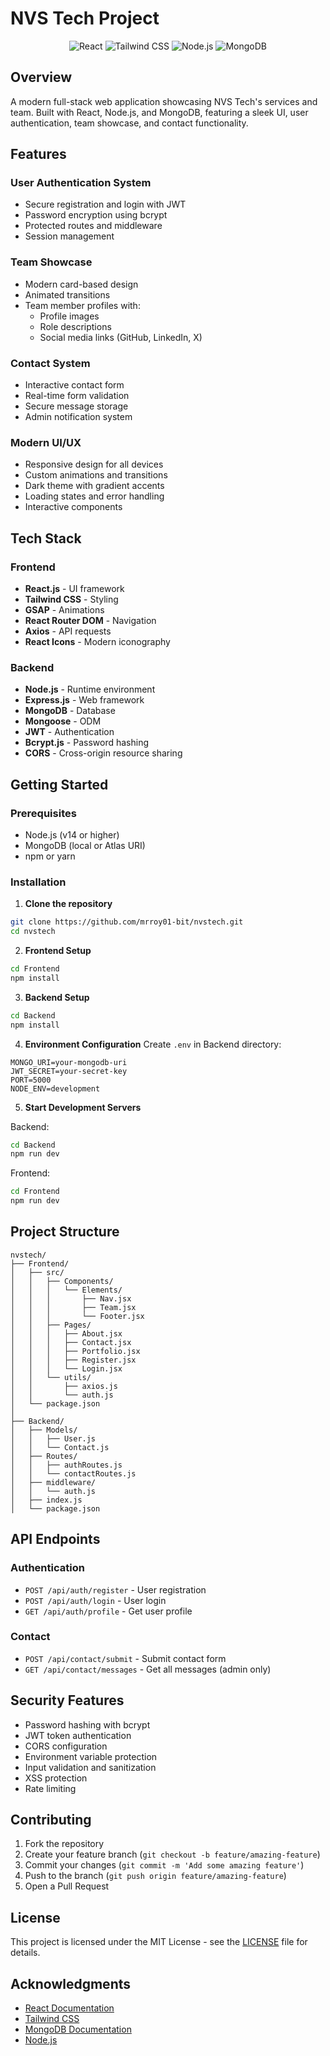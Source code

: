 # NVS Tech Project

<div align="center">
  <img src="https://img.shields.io/badge/React-20232A?style=for-the-badge&logo=react&logoColor=61DAFB" alt="React" />
  <img src="https://img.shields.io/badge/Tailwind_CSS-38B2AC?style=for-the-badge&logo=tailwind-css&logoColor=white" alt="Tailwind CSS" />
  <img src="https://img.shields.io/badge/Node.js-43853D?style=for-the-badge&logo=node.js&logoColor=white" alt="Node.js" />
  <img src="https://img.shields.io/badge/MongoDB-4EA94B?style=for-the-badge&logo=mongodb&logoColor=white" alt="MongoDB" />
</div>

## Overview
A modern full-stack web application showcasing NVS Tech's services and team. Built with React, Node.js, and MongoDB, featuring a sleek UI, user authentication, team showcase, and contact functionality.

## Features

### User Authentication System
- Secure registration and login with JWT
- Password encryption using bcrypt
- Protected routes and middleware
- Session management

### Team Showcase
- Modern card-based design
- Animated transitions
- Team member profiles with:
  - Profile images
  - Role descriptions
  - Social media links (GitHub, LinkedIn, X)

### Contact System
- Interactive contact form
- Real-time form validation
- Secure message storage
- Admin notification system

### Modern UI/UX
- Responsive design for all devices
- Custom animations and transitions
- Dark theme with gradient accents
- Loading states and error handling
- Interactive components

## Tech Stack

### Frontend
- **React.js** - UI framework
- **Tailwind CSS** - Styling
- **GSAP** - Animations
- **React Router DOM** - Navigation
- **Axios** - API requests
- **React Icons** - Modern iconography

### Backend
- **Node.js** - Runtime environment
- **Express.js** - Web framework
- **MongoDB** - Database
- **Mongoose** - ODM
- **JWT** - Authentication
- **Bcrypt.js** - Password hashing
- **CORS** - Cross-origin resource sharing

## Getting Started

### Prerequisites
- Node.js (v14 or higher)
- MongoDB (local or Atlas URI)
- npm or yarn

### Installation

1. **Clone the repository**
```bash
git clone https://github.com/mrroy01-bit/nvstech.git
cd nvstech
```

2. **Frontend Setup**
```bash
cd Frontend
npm install
```

3. **Backend Setup**
```bash
cd Backend
npm install
```

4. **Environment Configuration**
Create `.env` in Backend directory:
```env
MONGO_URI=your-mongodb-uri
JWT_SECRET=your-secret-key
PORT=5000
NODE_ENV=development
```

5. **Start Development Servers**

Backend:
```bash
cd Backend
npm run dev
```

Frontend:
```bash
cd Frontend
npm run dev
```

## Project Structure
```
nvstech/
├── Frontend/
│   ├── src/
│   │   ├── Components/
│   │   │   └── Elements/
│   │   │       ├── Nav.jsx
│   │   │       ├── Team.jsx
│   │   │       └── Footer.jsx
│   │   ├── Pages/
│   │   │   ├── About.jsx
│   │   │   ├── Contact.jsx
│   │   │   ├── Portfolio.jsx
│   │   │   ├── Register.jsx
│   │   │   └── Login.jsx
│   │   └── utils/
│   │       ├── axios.js
│   │       └── auth.js
│   └── package.json
│
├── Backend/
│   ├── Models/
│   │   ├── User.js
│   │   └── Contact.js
│   ├── Routes/
│   │   ├── authRoutes.js
│   │   └── contactRoutes.js
│   ├── middleware/
│   │   └── auth.js
│   ├── index.js
│   └── package.json
```

## API Endpoints

### Authentication
- `POST /api/auth/register` - User registration
- `POST /api/auth/login` - User login
- `GET /api/auth/profile` - Get user profile

### Contact
- `POST /api/contact/submit` - Submit contact form
- `GET /api/contact/messages` - Get all messages (admin only)

## Security Features
- Password hashing with bcrypt
- JWT token authentication
- CORS configuration
- Environment variable protection
- Input validation and sanitization
- XSS protection
- Rate limiting

## Contributing
1. Fork the repository
2. Create your feature branch (`git checkout -b feature/amazing-feature`)
3. Commit your changes (`git commit -m 'Add some amazing feature'`)
4. Push to the branch (`git push origin feature/amazing-feature`)
5. Open a Pull Request

## License
This project is licensed under the MIT License - see the [LICENSE](LICENSE) file for details.

## Acknowledgments
- [React Documentation](https://reactjs.org/)
- [Tailwind CSS](https://tailwindcss.com/)
- [MongoDB Documentation](https://docs.mongodb.com/)
- [Node.js](https://nodejs.org/)
